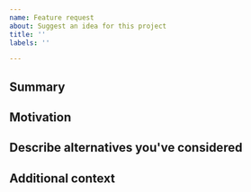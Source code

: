 ```yaml
---
name: Feature request
about: Suggest an idea for this project
title: ''
labels: ''

---
```


## Summary

<!-- One paragraph explanation of the feature. -->

## Motivation

<!-- Why are we doing this? What use cases does it support? What is the expected outcome? -->

## Describe alternatives you've considered

<!-- A clear and concise description of the alternative solutions you've considered.-->

## Additional context

<!-- Add any other context or screenshots about the feature request here. -->